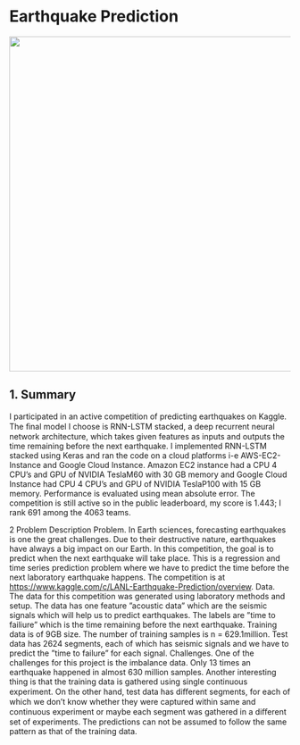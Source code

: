 # Earthquake Prediction 

<img src="https://wordpress.accuweather.com/wp-content/uploads/2018/11/ap-18334768129356.jpg" width="600">

## 1. Summary
I participated in an active competition of predicting earthquakes on Kaggle. The ﬁnal model I choose is RNN-LSTM stacked, a deep recurrent neural network architecture, which takes given features as inputs and outputs the time remaining before the next earthquake. I implemented RNN-LSTM stacked using Keras and ran the code on a cloud platforms i-e AWS-EC2-Instance and Google Cloud Instance. Amazon EC2 instance had a CPU 4 CPU’s and GPU of NVIDIA TeslaM60 with 30 GB memory and Google Cloud Instance had CPU 4 CPU’s and GPU of NVIDIA TeslaP100 with 15 GB memory. Performance is evaluated using mean absolute error. The competition is still active so in the public leaderboard, my score is 1.443; I rank 691 among the 4063 teams.

2 Problem Description
Problem. In Earth sciences, forecasting earthquakes is one the great challenges. Due to their destructive nature, earthquakes have always a big impact on our Earth. In this competition, the goal is to predict when the next earthquake will take place. This is a regression and time series prediction problem where we have to predict the time before the next laboratory earthquake happens. The competition is at https://www.kaggle.com/c/LANL-Earthquake-Prediction/overview.
Data. The data for this competition was generated using laboratory methods and setup. The data has one feature ”acoustic data” which are the seismic signals which will help us to predict earthquakes. The labels are ”time to failiure” which is the time remaining before the next earthquake. Training data is of 9GB size. The number of training samples is n = 629.1million. Test data has 2624 segments, each of which has seismic signals and we have to predict the ”time to failure” for each signal.
Challenges. One of the challenges for this project is the imbalance data. Only 13 times an earthquake happened in almost 630 million samples. Another interesting thing is that the training data is gathered using single continuous experiment. On the other hand, test data has diﬀerent segments, for each of which we don’t know whether they were captured within same and continuous experiment or maybe each segment was gathered in a diﬀerent set of experiments. The predictions can not be assumed to follow the same pattern as that of the training data.

